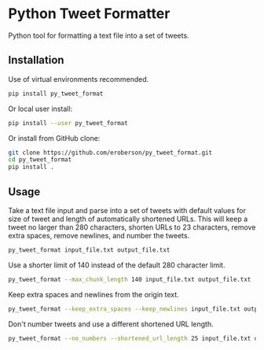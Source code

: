 # Python Tweet Formatter
Python tool for formatting a text file into a set of tweets.

## Installation
Use of virtual environments recommended.

```bash
pip install py_tweet_format
```

Or local user install:

```bash
pip install --user py_tweet_format
```

Or install from GitHub clone:

```bash
git clone https://github.com/eroberson/py_tweet_format.git
cd py_tweet_format
pip install .
```

## Usage
Take a text file input and parse into a set of tweets with default values for size of tweet and length of automatically shortened URLs. This will keep a tweet no larger than 280 characters, shorten URLs to 23 characters, remove extra spaces, remove newlines, and number the tweets.

```bash
py_tweet_format input_file.txt output_file.txt
```

Use a shorter limit of 140 instead of the default 280 character limit.

```bash
py_tweet_format --max_chunk_length 140 input_file.txt output_file.txt
```

Keep extra spaces and newlines from the origin text.

```bash
py_tweet_format --keep_extra_spaces --keep_newlines input_file.txt output_file.txt
```

Don't number tweets and use a different shortened URL length.

```bash
py_tweet_format --no_numbers --shortened_url_length 25 input_file.txt output_file.txt
```
